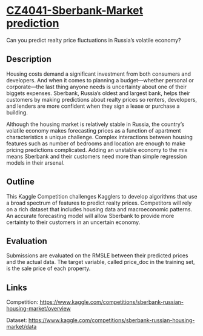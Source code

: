 # [CZ4041-Sberbank-Market prediction](https://www.kaggle.com/competitions/sberbank-russian-housing-market/overview)
Can you predict realty price fluctuations in Russia’s volatile economy?

## Description
Housing costs demand a significant investment from both consumers and developers. And when it comes to planning a budget—whether personal or corporate—the last thing anyone needs is uncertainty about one of their biggets expenses. Sberbank, Russia’s oldest and largest bank, helps their customers by making predictions about realty prices so renters, developers, and lenders are more confident when they sign a lease or purchase a building.

Although the housing market is relatively stable in Russia, the country’s volatile economy makes forecasting prices as a function of apartment characteristics a unique challenge. Complex interactions between housing features such as number of bedrooms and location are enough to make pricing predictions complicated. Adding an unstable economy to the mix means Sberbank and their customers need more than simple regression models in their arsenal.

## Outline
This Kaggle Competition challenges Kagglers to develop algorithms that use a broad spectrum of features to predict realty prices. Competitors will rely on a rich dataset that includes housing data and macroeconomic patterns. An accurate forecasting model will allow Sberbank to provide more certainty to their customers in an uncertain economy.

## Evaluation
Submissions are evaluated on the RMSLE between their predicted prices and the actual data. The target variable, called price_doc in the training set, is the sale price of each property.

## Links
Competition: https://www.kaggle.com/competitions/sberbank-russian-housing-market/overview

Dataset: https://www.kaggle.com/competitions/sberbank-russian-housing-market/data

